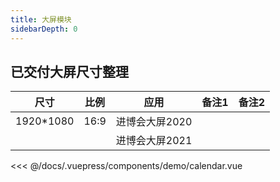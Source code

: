 ```yaml
---
title: 大屏模块
sidebarDepth: 0
---
```

  
## 已交付大屏尺寸整理

| 尺寸 | 比例   | 应用 | 备注1 | 备注2 |
| ----- | --------- | ----------- | ------- |------- |
| 1920*1080 | 16:9 |  进博会大屏2020           |         |         |
|      |      | 进博会大屏2021      |     |         |

<docc-self title="可视化图表"
  description="大屏模块，echarts图表demo" onlineLink="https://codepen.io/">
  <demo-calendar></demo-calendar>
  <highlight-code slot="codeText" lang="vue">
<<< @/docs/.vuepress/components/demo/calendar.vue
  </highlight-code>
</docc-self>
 
<docc-apiTable title="Attributes" :tableBody="tableBody" :tableHead="tableHead">
</docc-apiTable>
  
<script>
  export default {
    data() {
      return {
        //表头为字符串，写法和md一样，中间以`|`间隔就行
        tableHead: `参数 | 说明 | 类型 | 可选值 | 默认值`,
        //表格数据为数组，其中每一项为字符串，代表每一行要展示的数据，写法也和md一样，中间以`|`间隔就行
        tableBody: [
          `size | 尺寸 | String | medium / small / mini | —`,
          `type |	类型 | string |	primary / success / warning / danger / info / text | —`
        ],
      }
    },

  }
</script>

<!-- 和vue一样，也可以设置样式，并且这里style样式只对当前md有效，不需要加上scoped -->
<style>
</style>